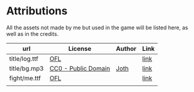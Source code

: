 # Attributions

All the assets not made by me but used in the game will be listed here, as well as in the credits.


| url 	| License 	| Author 	| Link 	|
|-----	|---------	|--------	|------	|
|   title/log.ttf  	|      [OFL](https://scripts.sil.org/cms/scripts/page.php?site_id=nrsi&id=OFL)   	|        	|   [link](https://fonts.google.com/specimen/Audiowide)   	|
|   title/bg.mp3  	|     [CC0 - Public Domain](https://creativecommons.org/publicdomain/zero/1.0/)    	|     [Joth](https://opengameart.org/users/joth)   	|   [link](https://opengameart.org/content/bossa-nova)   	|
| fight/me.ttf | [OFL](https://scripts.sil.org/cms/scripts/page.php?site_id=nrsi&id=OFL)  |  | [link](https://fonts.google.com/specimen/Mochiy+Pop+One#standard-styles) |
|  |  |  |  |

